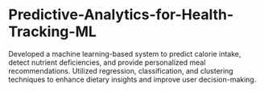 # Predictive-Analytics-for-Health-Tracking-ML
 Developed a machine learning-based system to predict calorie intake, detect nutrient deficiencies, and provide personalized meal recommendations. Utilized regression, classification, and clustering techniques to enhance dietary insights and improve user decision-making.
